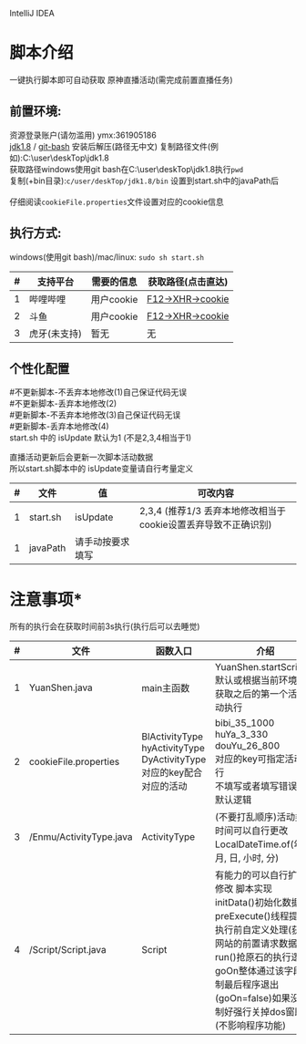 IntelliJ IDEA
# 脚本介绍
一键执行脚本即可自动获取 原神直播活动(需完成前置直播任务)
## 前置环境:
资源登录账户(请勿滥用) ymx:361905186<br>
[jdk1.8](http://mirrors.ondev.top:60080/tools/jdk-8.0_191.rar)  / [git-bash](http://mirrors.ondev.top:60080/tools/Git-2.31.1-64-bit.exe)
安装后解压(路径无中文) 复制路径文件(例如):C:\user\deskTop\jdk1.8<br>
获取路径windows使用git bash在C:\user\deskTop\jdk1.8执行```pwd```<br>
复制(+bin目录):```c/user/deskTop/jdk1.8/bin```
设置到start.sh中的javaPath后
<br><br>
仔细阅读```cookieFile.properties```文件设置对应的cookie信息
## 执行方式:
windows(使用git bash)/mac/linux: ```sudo sh start.sh```

| #   | 支持平台    | 需要的信息    | 获取路径(点击直达)                                                                                       |
| --- |---------|----------|--------------------------------------------------------------------------------------------------|
| 1   | 哔哩哔哩    | 用户cookie | [F12->XHR->cookie](https://www.bilibili.com/blackboard/activity-award-exchange.html?task_id=cd684a9d) |
| 2   | 斗鱼      | 用户cookie | [F12->XHR->cookie](https://www.douyu.com/topic/ys30?rid=479079)                                  |
| 3   | 虎牙(未支持) | 暂无       | 无                                                                                                |

## 个性化配置
#不更新脚本-不丢弃本地修改(1)自己保证代码无误<br>
#不更新脚本-丢弃本地修改(2)<br>
#更新脚本-不丢弃本地修改(3)自己保证代码无误<br>
#更新脚本-丢弃本地修改(4)<br>
start.sh 中的 isUpdate 默认为1 (不是2,3,4相当于1)

直播活动更新后会更新一次脚本活动数据<br>
所以start.sh脚本中的 isUpdate变量请自行考量定义

| #   | 文件            | 值        | 可改内容 |
| --- |---------------|----------|------|
| 1   | start.sh      | isUpdate | 2,3,4 (推荐1/3 丢弃本地修改相当于cookie设置丢弃导致不正确识别)|
| 1   | javaPath      | 请手动按要求填写 |

# 注意事项*
所有的执行会在获取时间前3s执行(执行后可以去睡觉)

| #   | 文件            | 函数入口                                                                                | 介绍                                                                                              |
| --- |---------------|-------------------------------------------------------------------------------------|-------------------------------------------------------------------------------------------------|
| 1   | YuanShen.java | main主函数                                                                             | YuanShen.startScript();<br>默认或根据当前环境时间获取之后的第一个活动自动执行                                       |
| 2   | cookieFile.properties | BlActivityType<br>hyActivityType<br>DyActivityType<br/>对应的key配合对应的活动                | bibi_35_1000<br/>huYa_3_330<br/>douYu_26_800<br/>对应的key可指定活动执行<br> 不填写或者填写错误  走默认逻辑                                      |
| 3   | /Enmu/ActivityType.java | ActivityType                                                                        | (不要打乱顺序)活动类型 时间可以自行更改LocalDateTime.of(年, 月, 日, 小时, 分)                                           |
| 4   | /Script/Script.java | Script                                                                              | 有能力的可以自行扩展/修改 脚本实现<br>initData()初始化数据<br>preExecute()线程提交执行前自定义处理(获取网站的前置请求数据)<br>run()抢原石的执行逻辑 <br>goOn整体通过该字段控制最后程序退出(goOn=false)如果没控制好强行关掉dos窗即可(不影响程序功能)|
